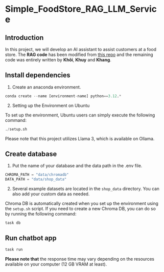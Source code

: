 # Simple_FoodStore_RAG_LLM_Service

## Introduction 
In this project, we will develop an AI assistant to assist customers at a food store. The **RAG code** has been modified from [this repo](https://github.com/pixegami/langchain-rag-tutorial) and the remaining code was entirely written by **Khôi**, **Khuy** and **Khang**.

## Install dependencies

1. Create an anaconda environment.
```python
conda create --name [environment-name] python==3.12.*
```

2. Setting up the Environment on Ubuntu

To set up the environment, Ubuntu users can simply execute the following command:
```python
./setup.sh
``` 
Please note that this project utilizes Llama 3, which is available on Ollama.

## Create database
1. Put the name of your database and the data path in the .env file.
```python
CHROMA_PATH = "data/chromadb"
DATA_PATH = "data/shop_data"
```

2. Several example datasets are located in the `shop_data` directory. You can also add your custom data as needed.

Chroma DB is automatically created when you set up the environment using the `setup.sh` script. If you need to create a new Chroma DB, you can do so by running the following command:
```python
task db
```

## Run chatbot app

```python
task run
```

**Please note that** the response time may vary depending on the resources available on your computer (12 GB VRAM at least).
